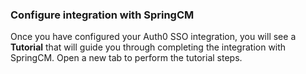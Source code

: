 ### Configure integration with SpringCM

Once you have configured your Auth0 SSO integration, you will see a **Tutorial** that will guide you through completing the integration with SpringCM. Open a new tab to perform the tutorial steps.
